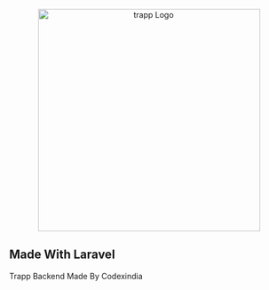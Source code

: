 <p align="center"><a href="#" target="_blank"><img src="https://trapp-sigma.vercel.app/AppIcons/full.png" width="400" alt="trapp Logo"></a></p>

<p align="center">


## Made With Laravel

Trapp Backend Made By Codexindia

